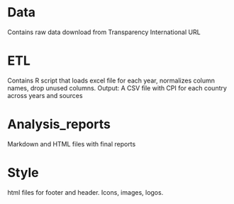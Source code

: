 # Data
Contains raw data download from Transparency International URL

# ETL
Contains R script that loads excel file for each year, normalizes column names, drop unused columns. 
Output: A CSV file with CPI for each country across years and sources

# Analysis_reports
Markdown and HTML files with final reports

# Style
html files for footer and header. Icons, images, logos. 